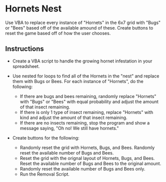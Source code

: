 # Hornets Nest

Use VBA to replace every instance of "Hornets" in the 6x7 grid with "Bugs" or "Bees" based off of the available amound of these. Create buttons to reset the game based off of how the user chooses.

## Instructions

* Create a VBA script to handle the growing hornet infestation in your spreadsheet.

* Use nested for loops to find all of the Hornets in the "nest" and replace them with Bugs or Bees. For each instance of "Hornets", do the following:
  * If there are bugs and bees remaining, randomly replace "Hornets" with "Bugs" or "Bees" with equal probability and adjust the amount of that insect remaining.
  * If there is only 1 type of insect remaining, replace "Hornets" with kind and adjust the amount of that insect remaining.
  * If there are no insects remaining, stop the program and show a message saying, "Oh no! We still have hornets."

* Create buttons for the following: 
  * Randomly reset the grid with Hornets, Bugs, and Bees. Randomly reset the available number of Bugs and Bees.
  * Reset the grid with the orignal layout of Hornets, Bugs, and Bees. Reset the available number of Bugs and Bees to the original amount.
  * Randomly reset the available number of Bugs and Bees only.
  * Run the Removal Script.

